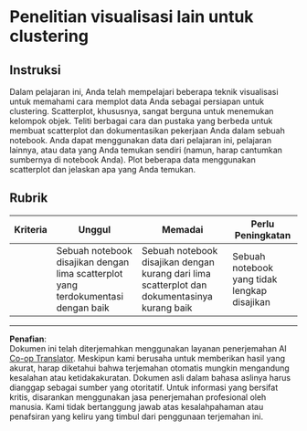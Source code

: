 <!--
CO_OP_TRANSLATOR_METADATA:
{
  "original_hash": "589fa015a5e7d9e67bd629f7d47b53de",
  "translation_date": "2025-09-05T19:16:13+00:00",
  "source_file": "5-Clustering/1-Visualize/assignment.md",
  "language_code": "id"
}
-->
# Penelitian visualisasi lain untuk clustering

## Instruksi

Dalam pelajaran ini, Anda telah mempelajari beberapa teknik visualisasi untuk memahami cara memplot data Anda sebagai persiapan untuk clustering. Scatterplot, khususnya, sangat berguna untuk menemukan kelompok objek. Teliti berbagai cara dan pustaka yang berbeda untuk membuat scatterplot dan dokumentasikan pekerjaan Anda dalam sebuah notebook. Anda dapat menggunakan data dari pelajaran ini, pelajaran lainnya, atau data yang Anda temukan sendiri (namun, harap cantumkan sumbernya di notebook Anda). Plot beberapa data menggunakan scatterplot dan jelaskan apa yang Anda temukan.

## Rubrik

| Kriteria | Unggul                                                        | Memadai                                                                                  | Perlu Peningkatan                   |
| -------- | ------------------------------------------------------------- | ---------------------------------------------------------------------------------------- | ----------------------------------- |
|          | Sebuah notebook disajikan dengan lima scatterplot yang terdokumentasi dengan baik | Sebuah notebook disajikan dengan kurang dari lima scatterplot dan dokumentasinya kurang baik | Sebuah notebook yang tidak lengkap disajikan |

---

**Penafian**:  
Dokumen ini telah diterjemahkan menggunakan layanan penerjemahan AI [Co-op Translator](https://github.com/Azure/co-op-translator). Meskipun kami berusaha untuk memberikan hasil yang akurat, harap diketahui bahwa terjemahan otomatis mungkin mengandung kesalahan atau ketidakakuratan. Dokumen asli dalam bahasa aslinya harus dianggap sebagai sumber yang otoritatif. Untuk informasi yang bersifat kritis, disarankan menggunakan jasa penerjemahan profesional oleh manusia. Kami tidak bertanggung jawab atas kesalahpahaman atau penafsiran yang keliru yang timbul dari penggunaan terjemahan ini.